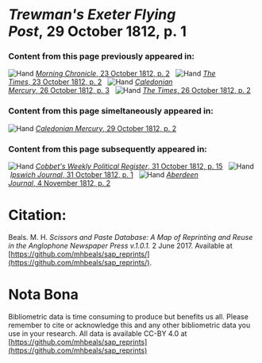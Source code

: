 # *Trewman's Exeter Flying Post*, 29 October 1812, p. 1  
  
### Content from this page previously appeared in:  
![Hand](http://scissorsandpaste.net/wp-content/uploads/2017/06/smallhandpointer.png) [*Morning Chronicle*, 23 October 1812, p. 2](https://mhbeals.github.io/sap_html/Morning-Chronicle/Morning-Chronicle-23-October-1812-p-2)  
![Hand](http://scissorsandpaste.net/wp-content/uploads/2017/06/smallhandpointer.png) [*The Times*, 23 October 1812, p. 2](https://mhbeals.github.io/sap_html/The-Times/The-Times-23-October-1812-p-2)  
![Hand](http://scissorsandpaste.net/wp-content/uploads/2017/06/smallhandpointer.png) [*Caledonian Mercury*, 26 October 1812, p. 3](https://mhbeals.github.io/sap_html/Caledonian-Mercury/Caledonian-Mercury-26-October-1812-p-3)  
![Hand](http://scissorsandpaste.net/wp-content/uploads/2017/06/smallhandpointer.png) [*The Times*, 26 October 1812, p. 2](https://mhbeals.github.io/sap_html/The-Times/The-Times-26-October-1812-p-2)  
  
### Content from this page simeltaneously appeared in:  
![Hand](http://scissorsandpaste.net/wp-content/uploads/2017/06/smallhandpointer.png) [*Caledonian Mercury*, 29 October 1812, p. 2](https://mhbeals.github.io/sap_html/Caledonian-Mercury/Caledonian-Mercury-29-October-1812-p-2)  
  
### Content from this page subsequently appeared in:  
![Hand](http://scissorsandpaste.net/wp-content/uploads/2017/06/smallhandpointer.png) [*Cobbet's Weekly Political Register*, 31 October 1812, p. 15](https://mhbeals.github.io/sap_html/Cobbet's-Weekly-Political-Register/Cobbet's-Weekly-Political-Register-31-October-1812-p-15)  
![Hand](http://scissorsandpaste.net/wp-content/uploads/2017/06/smallhandpointer.png) [*Ipswich Journal*, 31 October 1812, p. 1](https://mhbeals.github.io/sap_html/Ipswich-Journal/Ipswich-Journal-31-October-1812-p-1)  
![Hand](http://scissorsandpaste.net/wp-content/uploads/2017/06/smallhandpointer.png) [*Aberdeen Journal*, 4 November 1812, p. 2](https://mhbeals.github.io/sap_html/Aberdeen-Journal/Aberdeen-Journal-4-November-1812-p-2)  


# Citation: 

Beals. M. H. *Scissors and Paste Database: A Map of Reprinting and Reuse in the Anglophone Newspaper Press v.1.0.1.* 2 June 2017. Available at [https://github.com/mhbeals/sap_reprints/](https://github.com/mhbeals/sap_reprints/). 

# Nota Bona

Bibliometric data is time consuming to produce but benefits us all. Please remember to cite or acknowledge this and any other bibliometric data you use in your research. All data is available CC-BY 4.0 at [https://github.com/mhbeals/sap_reprints](https://github.com/mhbeals/sap_reprints)
